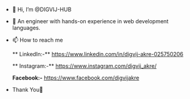 - 👋 Hi, I’m @DIGVIJ-HUB
- 👀 An engineer with hands-on experience in web development languages. 
- 📫 How to reach me 

    ** LinkedIn:-** https://www.linkedin.com/in/digvij-akre-025750206
     
    ** Instagram:-** https://www.instagram.com/digvij_akre/
     
     **Facebook:-** https://www.facebook.com/digvijakre

- Thank You🙏
